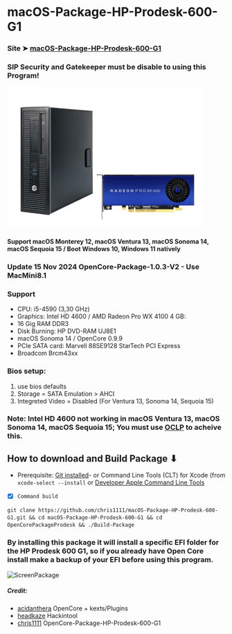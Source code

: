 # macOS-Package-HP-Prodesk-600-G1 
### Site ➤ [macOS-Package-HP-Prodesk-600-G1](https://chris1111.github.io/macOS-Package-HP-Prodesk-600-G1/)
### SIP Security and Gatekeeper must be disable to using this Program!

![Demo](https://github.com/chris1111/macOS-Package-HP-Prodesk-600-G1/blob/main/Demo.png)

#### Support macOS Monterey 12, macOS Ventura 13, macOS Sonoma 14, macOS Sequoia 15 / Boot Windows 10, Windows 11 natively

### Update 15 Nov 2024 OpenCore-Package-1.0.3-V2 - Use MacMini8.1

### Support  
- CPU: i5-4590 (3,30 GHz)
- Graphics: Intel HD 4600 / AMD Radeon Pro WX 4100 4 GB: 
- 16 Gig RAM  DDR3
- Disk Burning: HP DVD-RAM UJ8E1
- macOS Sonoma 14 / OpenCore 0.9.9
- PCIe SATA card: Marvell 88SE9128 StarTech PCI Express
- Broadcom Brcm43xx

### Bios setup:
1. use bios defaults
2. Storage = SATA Emulation > AHCI
3. Integreted Video = Disabled (For Ventura 13, Sonoma 14, Sequoia 15)

### Note: Intel HD 4600 not working in macOS Ventura 13, macOS Sonoma 14, macOS Sequoia 15; You must use [OCLP](https://github.com/dortania/OpenCore-Legacy-Patcher/) to acheive this.

## How to download and Build Package ⬇︎

- Prerequisite: [Git installed](https://git-scm.com/book/en/v2/Getting-Started-Installing-Git)- or Command Line Tools (CLT) for Xcode (from `xcode-select --install` or [Developer Apple Command Line Tools](https://developer.apple.com/download/all/)

- [x] `Command build`

`git clone https://github.com/chris1111/macOS-Package-HP-Prodesk-600-G1.git && cd macOS-Package-HP-Prodesk-600-G1 && cd OpenCorePackageProdesk && ./Build-Package`


### By installing this package it will install a specific EFI folder for the HP Prodesk 600 G1, so if you already have Open Core install make a backup of your EFI before using this program.

![ScreenPackage](https://user-images.githubusercontent.com/6248794/136392209-5d980241-3603-420b-b60e-24f60b99e322.png)

##### Credit:
- [acidanthera](https://github.com/acidanthera) OpenCore + kexts/Plugins
- [headkaze](https://github.com/headkaze) Hackintool
- [chris1111](https://github.com/chris1111/macOS-Package-HP-Prodesk-600-G1) OpenCore-Package-HP-Prodesk-600-G1
  


